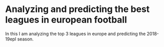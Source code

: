 # Analyzing and predicting the best leagues in european football
In this I am analyzing the top 3 leagues in europe and predicting the 2018-19epl season.
